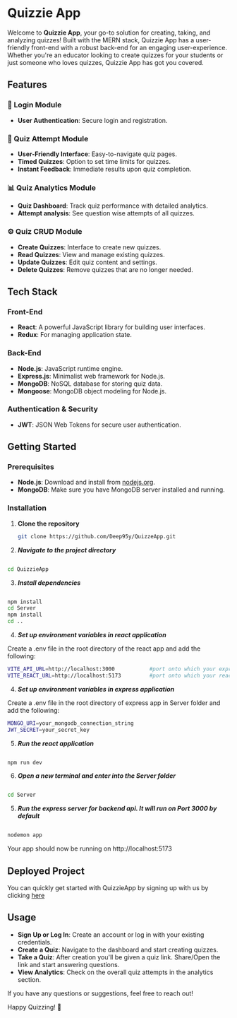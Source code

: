 # Quizzie App

Welcome to **Quizzie App**, your go-to solution for creating, taking, and analyzing quizzes! Built with the MERN stack, Quizzie App has a user-friendly front-end with a robust back-end for an engaging user-experience. Whether you're an educator looking to create quizzes for your students or just someone who loves quizzes, Quizzie App has got you covered.

## Features

### 🌟 Login Module
- **User Authentication**: Secure login and registration.

### 📝 Quiz Attempt Module
- **User-Friendly Interface**: Easy-to-navigate quiz pages.
- **Timed Quizzes**: Option to set time limits for quizzes.
- **Instant Feedback**: Immediate results upon quiz completion.

### 📊 Quiz Analytics Module
- **Quiz Dashboard**: Track quiz performance with detailed analytics.
- **Attempt analysis**: See question wise attempts of all quizzes.

### ⚙️ Quiz CRUD Module
- **Create Quizzes**: Interface to create new quizzes.
- **Read Quizzes**: View and manage existing quizzes.
- **Update Quizzes**: Edit quiz content and settings.
- **Delete Quizzes**: Remove quizzes that are no longer needed.

## Tech Stack

### Front-End
- **React**: A powerful JavaScript library for building user interfaces.
- **Redux**: For managing application state.

### Back-End
- **Node.js**: JavaScript runtime engine.
- **Express.js**: Minimalist web framework for Node.js.
- **MongoDB**: NoSQL database for storing quiz data.
- **Mongoose**: MongoDB object modeling for Node.js.

### Authentication & Security
- **JWT**: JSON Web Tokens for secure user authentication.

## Getting Started

### Prerequisites
- **Node.js**: Download and install from [nodejs.org](https://nodejs.org/).
- **MongoDB**: Make sure you have MongoDB server installed and running.

### Installation

1. **Clone the repository**
   ```bash
   git clone https://github.com/Deep95y/QuizzeApp.git
   ```


2. ***Navigate to the project directory***

```bash

cd QuizzieApp
```

3. ***Install dependencies***

```bash

npm install
cd Server
npm install
cd ..
```

4. ***Set up environment variables in react application***

Create a .env file in the root directory of the react app and add the following:

```bash
VITE_API_URL=http://localhost:3000           #port onto which your express backend will run
VITE_REACT_URL=http://localhost:5173         #port onto which your react app will run
```

4. ***Set up environment variables in express application***

Create a .env file in the root directory of express app in Server folder and add the following:

```bash
MONGO_URI=your_mongodb_connection_string
JWT_SECRET=your_secret_key
```

5. ***Run the react application***

```bash

npm run dev
```

6. ***Open a new terminal and enter into the Server folder***

```bash

cd Server
```


5. ***Run the express server for backend api. It will run on Port 3000 by default***

```bash

nodemon app
```

Your app should now be running on http://localhost:5173

## Deployed Project

You can quickly get started with QuizzieApp by signing up with us by clicking [here](https://dep-quizzie-app.netlify.app/)

## Usage

- **Sign Up or Log In**: Create an account or log in with your existing credentials.
- **Create a Quiz**: Navigate to the dashboard and start creating quizzes.
- **Take a Quiz**: After creation you'll be given a quiz link. Share/Open the link and start answering questions.
- **View Analytics**: Check on the overall quiz attempts in the analytics section.

If you have any questions or suggestions, feel free to reach out!

Happy Quizzing! 🎉
